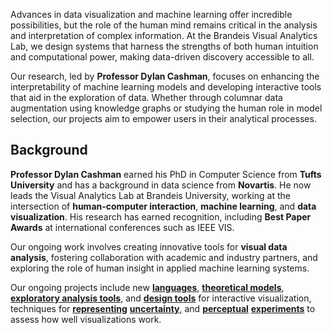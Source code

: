 Advances in data visualization and machine learning offer incredible possibilities, but the role of the human mind remains critical in the analysis and interpretation of complex information. At the Brandeis Visual Analytics Lab, we design systems that harness the strengths of both human intuition and computational power, making data-driven discovery accessible to all.

Our research, led by **Professor Dylan Cashman**, focuses on enhancing the interpretability of machine learning models and developing interactive tools that aid in the exploration of data. Whether through columnar data augmentation using knowledge graphs or studying the human role in model selection, our projects aim to empower users in their analytical processes.

## Background

<!-- <img class="right" src="" /> -->
**Professor Dylan Cashman** earned his PhD in Computer Science from **Tufts University** and has a background in data science from **Novartis**. He now leads the Visual Analytics Lab at Brandeis University, working at the intersection of **human-computer interaction**, **machine learning**, and **data visualization**. His research has earned recognition, including **Best Paper Awards** at international conferences such as IEEE VIS.

Our ongoing work involves creating innovative tools for **visual data analysis**, fostering collaboration with academic and industry partners, and exploring the role of human insight in applied machine learning systems.

Our ongoing projects include new [**languages**](/papers/vega-lite/), [**theoretical models**](/papers/graphscape/), [**exploratory analysis tools**](/papers/voyager2/), and [**design tools**](/papers/lyra/) for interactive visualization, techniques for [**representing**](/papers/uncertainty-palettes/) [**uncertainty**](/papers/hops-trends/), and [**perceptual**](/papers/quantitative-color/) [**experiments**](/papers/latency/) to assess how well visualizations work.
